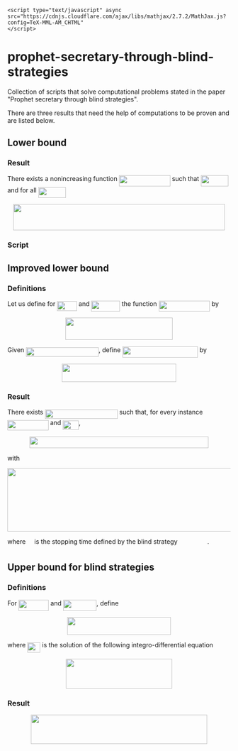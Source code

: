 ```
<script type="text/javascript" async
src="https://cdnjs.cloudflare.com/ajax/libs/mathjax/2.7.2/MathJax.js? 
config=TeX-MML-AM_CHTML"
</script>
```

# prophet-secretary-through-blind-strategies

Collection of scripts that solve computational problems stated in the paper "Prophet secretary through blind strategies".



There are three results that need the help of computations to be proven and are listed below.

## Lower bound

### Result

There exists a nonincreasing function <img src="/tex/3e090f251d719efdee6b4faeedf63fca.svg?invert_in_darkmode&sanitize=true" align=middle width=115.5990198pt height=24.65753399999998pt/> such that <img src="/tex/9f7255fe151deafc6b237e610062d0cb.svg?invert_in_darkmode&sanitize=true" align=middle width=61.717981049999985pt height=24.65753399999998pt/> and for all <img src="/tex/2510e5860f95e80cadf9cf45baa50227.svg?invert_in_darkmode&sanitize=true" align=middle width=62.362875299999985pt height=24.65753399999998pt/>
<p align="center"><img src="/tex/1b6c9e06be9790dd9970dcec47c10570.svg?invert_in_darkmode&sanitize=true" align=middle width=477.22334715pt height=59.1786591pt/></p>

### Script



## Improved lower bound

### Definitions

Let us define for <img src="/tex/f72f8aa4cd0ed73fd0172584e0237b66.svg?invert_in_darkmode&sanitize=true" align=middle width=44.56994024999999pt height=21.18721440000001pt/> and <img src="/tex/22217ebdb5dcf44a578077cadb0d3499.svg?invert_in_darkmode&sanitize=true" align=middle width=64.89143924999999pt height=24.65753399999998pt/> the function <img src="/tex/4d85243f77d1c4f83a756cfa0d89f9c2.svg?invert_in_darkmode&sanitize=true" align=middle width=115.80603704999999pt height=24.65753399999998pt/> by 
<p align="center"><img src="/tex/ffa3202728c86cfeea20f2a77bae6c27.svg?invert_in_darkmode&sanitize=true" align=middle width=242.58806384999997pt height=49.315569599999996pt/></p>
Given <img src="/tex/7697e3f4c0e3ac7be739a03f1c12d0ec.svg?invert_in_darkmode&sanitize=true" align=middle width=164.17945004999999pt height=21.18721440000001pt/>, define <img src="/tex/83cc48062c23e5cac899e51d8c95b251.svg?invert_in_darkmode&sanitize=true" align=middle width=170.30335904999998pt height=24.65753399999998pt/> by 
<p align="center"><img src="/tex/e18742902ff2732cdfec746fddc929b7.svg?invert_in_darkmode&sanitize=true" align=middle width=258.47570264999996pt height=40.548151049999994pt/></p>

### Result

There exists <img src="/tex/7697e3f4c0e3ac7be739a03f1c12d0ec.svg?invert_in_darkmode&sanitize=true" align=middle width=164.17945004999999pt height=21.18721440000001pt/> such that, for every instance <img src="/tex/41a889df19309cfa897c2e0b6c922a4f.svg?invert_in_darkmode&sanitize=true" align=middle width=92.53222604999998pt height=22.465723500000017pt/> and <img src="/tex/933a8b1cbe067d3fe7b70236e04609eb.svg?invert_in_darkmode&sanitize=true" align=middle width=36.07293689999999pt height=21.18721440000001pt/>,  
<p align="center"><img src="/tex/871ad849611f60b6f3463906d9b9b570.svg?invert_in_darkmode&sanitize=true" align=middle width=404.01215909999996pt height=26.5753257pt/></p>
with
<p align="center"><img src="/tex/897cbef56667ffaf7812bf7e9af51ead.svg?invert_in_darkmode&sanitize=true" align=middle width=698.29922415pt height=142.54384155pt/></p>
where <img src="/tex/2f118ee06d05f3c2d98361d9c30e38ce.svg?invert_in_darkmode&sanitize=true" align=middle width=11.889314249999991pt height=22.465723500000017pt/> is the stopping time defined by the blind strategy  <img src="/tex/a4a054895cc492bbc0f3dc19afa132c9.svg?invert_in_darkmode&sanitize=true" align=middle width=63.63708119999999pt height=14.15524440000002pt/>.



## Upper bound for blind strategies

### Definitions

For <img src="/tex/1d7c7a0cd7eae5aef882c07446983b82.svg?invert_in_darkmode&sanitize=true" align=middle width=68.10488849999999pt height=24.65753399999998pt/> and <img src="/tex/c34d96d27cacb117c260636987ad69fb.svg?invert_in_darkmode&sanitize=true" align=middle width=75.34238579999999pt height=25.481758500000016pt/>, define 
<p align="center"><img src="/tex/8ce1a90d5a2f96c6bf56c75317d383af.svg?invert_in_darkmode&sanitize=true" align=middle width=233.63073194999998pt height=39.71699655pt/></p>
where <img src="/tex/bce4925a0410eba124e9661d4f6986ce.svg?invert_in_darkmode&sanitize=true" align=middle width=29.311791299999992pt height=22.831056599999986pt/> is the solution of the following integro-differential equation
<p align="center"><img src="/tex/b787c83a9ddb7ecb631a791dce356d23.svg?invert_in_darkmode&sanitize=true" align=middle width=240.98160569999996pt height=67.39775625pt/></p>

### Result

<p align="center"><img src="/tex/feac684a81d69a26fe166fce425b35fe.svg?invert_in_darkmode&sanitize=true" align=middle width=397.90502069999997pt height=65.5671588pt/></p>

